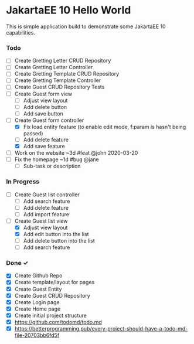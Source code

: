 # JakartaEE 10 Hello World

This is simple application build to demonstrate some JakartaEE 10 capabilities.

### Todo

- [ ] Create Gretting Letter CRUD Repository
- [ ] Create Gretting Letter Controller
- [ ] Create Gretting Template CRUD Repository
- [ ] Create Gretting Template Controller
- [ ] Create Guest CRUD Repository Tests
- [ ] Create Guest form view
  - [ ] Adjust view layout
  - [ ] Add delete button
  - [ ] Add save button
- [ ] Create Guest form controller
  - [X] Fix load entity feature (to enable edit mode, f:param is hasn't being passed)
  - [ ] Add delete feature
  - [X] Add save feature
- [ ] Work on the website ~3d #feat @john 2020-03-20
- [ ] Fix the homepage ~1d #bug @jane
    - [ ] Sub-task or description

### In Progress

- [ ] Create Guest list controller
  - [ ] Add search feature
  - [ ] Add delete feature
  - [ ] Add import feature

- [ ] Create Guest list view
  - [X] Adjust view layout 
  - [X] Add edit button into the list 
  - [ ] Add delete button into the list 
  - [ ] Add search feature 

### Done ✓

- [X] Create Github Repo
- [x] Create template/layout for pages
- [x] Create Guest Entity
- [x] Create Guest CRUD Repository
- [x] Create Login page
- [x] Create Home page
- [x] Create initial project structure 
- [x] https://github.com/todomd/todo.md
- [x] https://betterprogramming.pub/every-project-should-have-a-todo-md-file-20703bb6fd5f